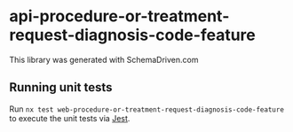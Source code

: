 
# api-procedure-or-treatment-request-diagnosis-code-feature

This library was generated with SchemaDriven.com

## Running unit tests

Run `nx test web-procedure-or-treatment-request-diagnosis-code-feature` to execute the unit tests via [Jest](https://jestjs.io).


